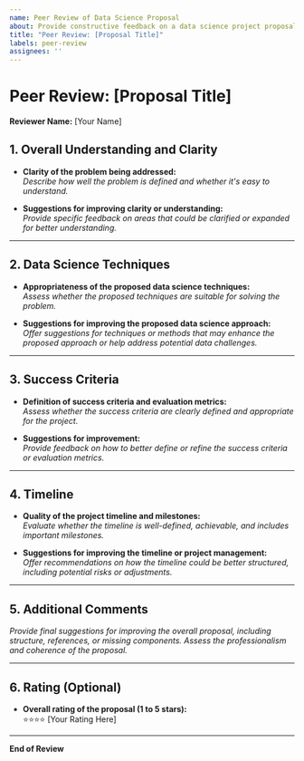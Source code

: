 ```yaml
---
name: Peer Review of Data Science Proposal
about: Provide constructive feedback on a data science project proposal
title: "Peer Review: [Proposal Title]"
labels: peer-review
assignees: ''
---
```


# Peer Review: [Proposal Title]

**Reviewer Name:** [Your Name]

## 1. Overall Understanding and Clarity
- **Clarity of the problem being addressed:**  
  _Describe how well the problem is defined and whether it's easy to understand._

- **Suggestions for improving clarity or understanding:**  
  _Provide specific feedback on areas that could be clarified or expanded for better understanding._

---

## 2. Data Science Techniques
- **Appropriateness of the proposed data science techniques:**  
  _Assess whether the proposed techniques are suitable for solving the problem._

- **Suggestions for improving the proposed data science approach:**  
  _Offer suggestions for techniques or methods that may enhance the proposed approach or help address potential data challenges._

---

## 3. Success Criteria
- **Definition of success criteria and evaluation metrics:**  
  _Assess whether the success criteria are clearly defined and appropriate for the project._

- **Suggestions for improvement:**  
  _Provide feedback on how to better define or refine the success criteria or evaluation metrics._

---

## 4. Timeline
- **Quality of the project timeline and milestones:**  
  _Evaluate whether the timeline is well-defined, achievable, and includes important milestones._

- **Suggestions for improving the timeline or project management:**  
  _Offer recommendations on how the timeline could be better structured, including potential risks or adjustments._

---

## 5. Additional Comments

  _Provide final suggestions for improving the overall proposal, including structure, references, or missing components. Assess the professionalism and coherence of the proposal._

---

## 6. Rating (Optional)
- **Overall rating of the proposal (1 to 5 stars):**  
  ⭐⭐⭐⭐ [Your Rating Here]

---

**End of Review**
